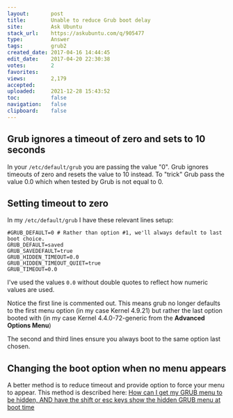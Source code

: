 ```yaml
---
layout:       post
title:        Unable to reduce Grub boot delay
site:         Ask Ubuntu
stack_url:    https://askubuntu.com/q/905477
type:         Answer
tags:         grub2
created_date: 2017-04-16 14:44:45
edit_date:    2017-04-20 22:30:38
votes:        2
favorites:    
views:        2,179
accepted:     
uploaded:     2021-12-28 15:43:52
toc:          false
navigation:   false
clipboard:    false
---
```


## Grub ignores a timeout of zero and sets to 10 seconds

In your `/etc/default/grub` you are passing the value "0". Grub ignores timeouts of zero and resets the value to 10 instead. To "trick" Grub pass the value 0.0 which when tested by Grub is not equal to 0.

## Setting timeout to zero

In my `/etc/default/grub` I have these relevant lines setup:

``` 
#GRUB_DEFAULT=0 # Rather than option #1, we'll always default to last boot choice.
GRUB_DEFAULT=saved
GRUB_SAVEDEFAULT=true
GRUB_HIDDEN_TIMEOUT=0.0
GRUB_HIDDEN_TIMEOUT_QUIET=true
GRUB_TIMEOUT=0.0

```

I've used the values `0.0` without double quotes to reflect how numeric values are used.

Notice the first line is commented out. This means grub no longer defaults to the first menu option (in my case Kernel 4.9.21) but rather the last option booted with (in my case Kernel 4.4.0-72-generic from the **Advanced Options Menu**)

The second and third lines ensure you always boot to the same option last chosen.

## Changing the boot option when no menu appears

A better method is to reduce timeout and provide option to force your menu to appear. This method is described here: [How can I get my GRUB menu to be hidden, AND have the shift or esc keys show the hidden GRUB menu at boot time][1]


  [1]: https://askubuntu.com/questions/879881/how-can-i-get-my-grub-menu-to-be-hidden-and-have-the-shift-or-esc-keys-show-the/882268?noredirect=1#comment1424271_882268
